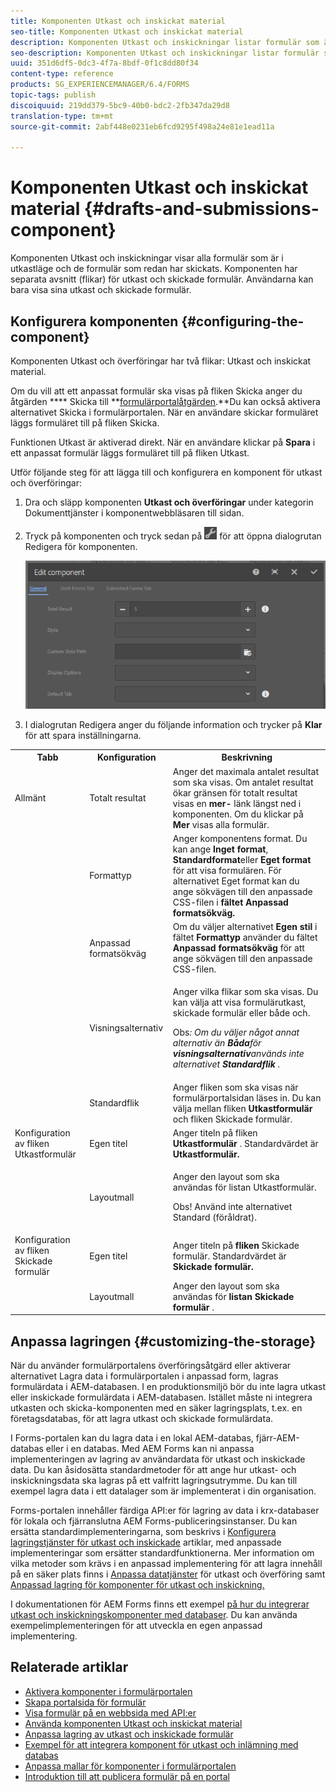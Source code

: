 ```yaml
---
title: Komponenten Utkast och inskickat material
seo-title: Komponenten Utkast och inskickat material
description: Komponenten Utkast och inskickningar listar formulär som är i utkastläge och som redan har skickats. Du kan anpassa komponentens utseende och stil.
seo-description: Komponenten Utkast och inskickningar listar formulär som är i utkastläge och som redan har skickats. Du kan anpassa komponentens utseende och stil.
uuid: 351d6df5-0dc3-4f7a-8bdf-0f1c8dd80f34
content-type: reference
products: SG_EXPERIENCEMANAGER/6.4/FORMS
topic-tags: publish
discoiquuid: 219dd379-5bc9-40b0-bdc2-2fb347da29d8
translation-type: tm+mt
source-git-commit: 2abf448e0231eb6fcd9295f498a24e81e1ead11a

---
```



# Komponenten Utkast och inskickat material {#drafts-and-submissions-component}

Komponenten Utkast och inskickningar visar alla formulär som är i utkastläge och de formulär som redan har skickats. Komponenten har separata avsnitt (flikar) för utkast och skickade formulär. Användarna kan bara visa sina utkast och skickade formulär.

## Konfigurera komponenten {#configuring-the-component}

Komponenten Utkast och överföringar har två flikar: Utkast och inskickat material.

Om du vill att ett anpassat formulär ska visas på fliken Skicka anger du åtgärden **** Skicka till **[formulärportalåtgärden](/help/forms/using/configuring-submit-actions.md).**Du kan också aktivera alternativet Skicka i formulärportalen. När en användare skickar formuläret läggs formuläret till på fliken Skicka.

Funktionen Utkast är aktiverad direkt. När en användare klickar på **Spara** i ett anpassat formulär läggs formuläret till på fliken Utkast.

Utför följande steg för att lägga till och konfigurera en komponent för utkast och överföringar:

1. Dra och släpp komponenten **Utkast och överföringar** under kategorin Dokumenttjänster i komponentwebbläsaren till sidan.
1. Tryck på komponenten och tryck sedan på ![settings_icon](assets/settings_icon.png) för att öppna dialogrutan Redigera för komponenten.

   ![Komponenten Utkast och inskickning](assets/drafts-submissions-edit.png)

1. I dialogrutan Redigera anger du följande information och trycker på **Klar** för att spara inställningarna.

<table>
 <tbody>
  <tr>
   <th>Tabb</th>
   <th>Konfiguration</th>
   <th>Beskrivning</th>
  </tr>
  <tr>
   <td>Allmänt</td>
   <td>Totalt resultat</td>
   <td>Anger det maximala antalet resultat som ska visas. Om antalet resultat ökar gränsen för totalt resultat visas en <strong>mer- </strong>länk längst ned i komponenten. Om du klickar på <strong>Mer </strong>visas alla formulär. </td>
  </tr>
  <tr>
   <td> </td>
   <td>Formattyp</td>
   <td>Anger komponentens format. Du kan ange <strong>Inget format</strong>, <strong>Standardformat</strong>eller <strong>Eget format</strong> för att visa formulären. För alternativet Eget format kan du ange sökvägen till den anpassade CSS-filen i <strong>fältet </strong><strong>Anpassad formatsökväg.</strong></td>
  </tr>
  <tr>
   <td> </td>
   <td>Anpassad formatsökväg</td>
   <td>Om du väljer alternativet <strong>Egen stil</strong> i fältet <strong>Formattyp</strong> använder du fältet <strong>Anpassad formatsökväg</strong> för att ange sökvägen till den anpassade CSS-filen. </td>
  </tr>
  <tr>
   <td> </td>
   <td>Visningsalternativ</td>
   <td><p>Anger vilka flikar som ska visas. Du kan välja att visa formulärutkast, skickade formulär eller både och. </p> <p><strong></strong> Obs<em>: Om du väljer något annat alternativ än <strong>Båda</strong>för <strong>visningsalternativ</strong>används inte alternativet <strong>Standardflik</strong> .</em></p> </td>
  </tr>
  <tr>
   <td> </td>
   <td>Standardflik</td>
   <td>Anger fliken som ska visas när formulärportalsidan läses in. Du kan välja mellan fliken <strong>Utkastformulär</strong> och fliken <strong></strong>Skickade formulär.</td>
  </tr>
  <tr>
   <td>Konfiguration av fliken Utkastformulär</td>
   <td>Egen titel</td>
   <td>Anger titeln på fliken <strong>Utkastformulär</strong> . Standardvärdet är <strong>Utkastformulär.</strong></td>
  </tr>
  <tr>
   <td> </td>
   <td>Layoutmall</td>
   <td><p>Anger den layout som ska användas för listan Utkastformulär.</p> <p><strong></strong> Obs! Använd inte alternativet Standard (föråldrat).<br /> </p> </td>
  </tr>
  <tr>
   <td>Konfiguration av fliken Skickade formulär</td>
   <td>Egen titel </td>
   <td>Anger titeln på <strong>fliken </strong>Skickade formulär. Standardvärdet är <strong>Skickade formulär.</strong></td>
  </tr>
  <tr>
   <td> </td>
   <td>Layoutmall</td>
   <td>Anger den layout som ska användas för<strong> listan Skickade formulär </strong>. </td>
  </tr>
 </tbody>
</table>

## Anpassa lagringen {#customizing-the-storage}

När du använder formulärportalens överföringsåtgärd eller aktiverar alternativet Lagra data i formulärportalen i anpassad form, lagras formulärdata i AEM-databasen. I en produktionsmiljö bör du inte lagra utkast eller inskickade formulärdata i AEM-databasen. Istället måste ni integrera utkasten och skicka-komponenten med en säker lagringsplats, t.ex. en företagsdatabas, för att lagra utkast och skickade formulärdata.

I Forms-portalen kan du lagra data i en lokal AEM-databas, fjärr-AEM-databas eller i en databas. Med AEM Forms kan ni anpassa implementeringen av lagring av användardata för utkast och inskickade data. Du kan åsidosätta standardmetoder för att ange hur utkast- och inskickningsdata ska lagras på ett valfritt lagringsutrymme. Du kan till exempel lagra data i ett datalager som är implementerat i din organisation.

Forms-portalen innehåller färdiga API:er för lagring av data i krx-databaser för lokala och fjärranslutna AEM Forms-publiceringsinstanser. Du kan ersätta standardimplementeringarna, som beskrivs i [Konfigurera lagringstjänster för utkast och inskickade](/help/forms/using/configuring-draft-submission-storage.md) artiklar, med anpassade implementeringar som ersätter standardfunktionerna. Mer information om vilka metoder som krävs i en anpassad implementering för att lagra innehåll på en säker plats finns i [Anpassa datatjänster](/help/forms/using/custom-draft-submission-data-services.md) för utkast och överföring samt [Anpassad lagring för komponenter för utkast och inskickning.](/help/forms/using/adding-custom-storage-provider-forms.md)

I dokumentationen för AEM Forms finns ett exempel [på hur du integrerar utkast och inskickningskomponenter med databaser](https://helpx.adobe.com/in/experience-manager/6-4/forms/using/integrate-draft-submission-database.html). Du kan använda exempelimplementeringen för att utveckla en egen anpassad implementering.

## Relaterade artiklar

* [Aktivera komponenter i formulärportalen](/help/forms/using/enabling-forms-portal-components.md)
* [Skapa portalsida för formulär](/help/forms/using/creating-form-portal-page.md)
* [Visa formulär på en webbsida med API:er](/help/forms/using/listing-forms-webpage-using-apis.md)
* [Använda komponenten Utkast och inskickat material](/help/forms/using/draft-submission-component.md)
* [Anpassa lagring av utkast och inskickade formulär](/help/forms/using/draft-submission-component.md)
* [Exempel för att integrera komponent för utkast och inlämning med databas](/help/forms/using/integrate-draft-submission-database.md)
* [Anpassa mallar för komponenter i formulärportalen](/help/forms/using/customizing-templates-forms-portal-components.md)
* [Introduktion till att publicera formulär på en portal](/help/forms/using/introduction-publishing-forms.md)
